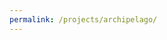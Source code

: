 ```yaml
---
permalink: /projects/archipelago/
---
```


<div id="dynamic-content">
  <!-- Content will be dynamically populated by JavaScript -->
</div>